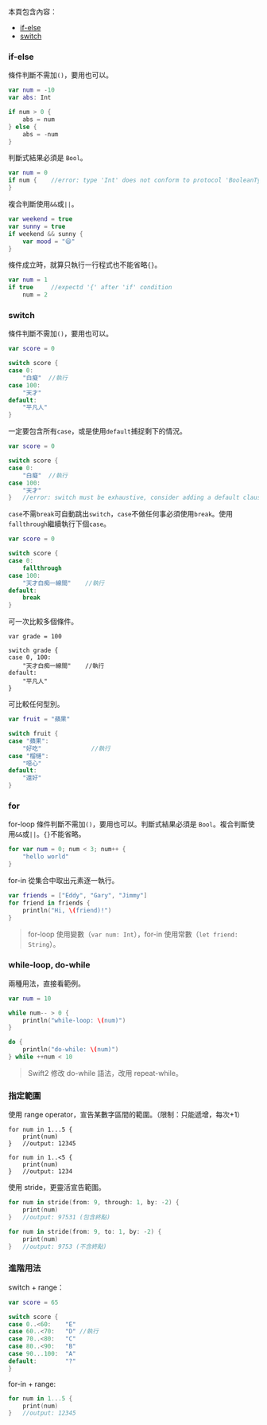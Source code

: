 本頁包含內容：

- [if-else](#if_else)
- [switch](#switch)

<a name="if-else"></a>
### if-else

條件判斷不需加`()`，要用也可以。
```swift
var num = -10
var abs: Int

if num > 0 {
    abs = num
} else {
    abs = -num
}
```

判斷式結果必須是 `Bool`。
```swift
var num = 0
if num {    //error: type 'Int' does not conform to protocol 'BooleanType'
}
```

複合判斷使用`&&`或`||`。
```swift
var weekend = true
var sunny = true
if weekend && sunny {
    var mood = "😄"
}
```

條件成立時，就算只執行一行程式也不能省略`{}`。
```swift
var num = 1
if true     //expectd '{' after 'if' condition
    num = 2
```

<a name="switch"></a>
### switch

條件判斷不需加`()`，要用也可以。
```swift
var score = 0

switch score {
case 0:
    "白癡"  //執行
case 100:
    "天才"
default:
    "平凡人"
}
```

一定要包含所有`case`，或是使用`default`捕捉剩下的情況。
```swift
var score = 0

switch score {
case 0:
    "白癡"  //執行
case 100:
    "天才"
}   //error: switch must be exhaustive, consider adding a default clause
```

`case`不需`break`可自動跳出`switch`，`case`不做任何事必須使用`break`。使用`fallthrough`繼續執行下個`case`。

```swift
var score = 0

switch score {
case 0:
    fallthrough
case 100:
    "天才白痴一線間"    //執行
default:
    break
}
```

可一次比較多個條件。
```switch
var grade = 100

switch grade {
case 0, 100:
    "天才白痴一線間"    //執行
default:
    "平凡人"
}
```

可比較任何型別。
```swift
var fruit = "蘋果"

switch fruit {
case "蘋果":
    "好吃"              //執行
case "榴槤":
    "噁心"
default:
    "還好"
}
```

### for

for-loop 條件判斷不需加`()`，要用也可以。判斷式結果必須是 `Bool`。複合判斷使用`&&`或`||`。`{}`不能省略。
```swift
for var num = 0; num < 3; num++ {
    "hello world"
}
```

for-in 從集合中取出元素逐一執行。
```swift
var friends = ["Eddy", "Gary", "Jimmy"]
for friend in friends {
    println("Hi, \(friend)!")
}
```

> for-loop 使用變數（`var num: Int`），for-in 使用常數（`let friend: String`）。

### while-loop, do-while

兩種用法，直接看範例。
```swift
var num = 10

while num-- > 0 {
    println("while-loop: \(num)")
}

do {
    println("do-while: \(num)")
} while ++num < 10
```

> Swift2 修改 do-while 語法，改用 repeat-while。

### 指定範圍

使用 range operator，宣告某數字區間的範圍。（限制：只能遞增，每次+1）
```switch
for num in 1...5 {
    print(num)
}   //output: 12345

for num in 1..<5 {
    print(num)
}   //output: 1234
```

使用 stride，更靈活宣告範圍。
```swift
for num in stride(from: 9, through: 1, by: -2) {
    print(num)
}   //output: 97531 (包含終點)

for num in stride(from: 9, to: 1, by: -2) {
    print(num)
}   //output: 9753 (不含終點)
```

### 進階用法

switch + range：
```swift
var score = 65

switch score {
case 0..<60:    "E"
case 60..<70:   "D" //執行
case 70..<80:   "C"
case 80..<90:   "B"
case 90...100:  "A"
default:        "?"
}
```

for-in + range:
```swift
for num in 1...5 {
    print(num)
}   //output: 12345
```

